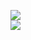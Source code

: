 [![](https://img.shields.io/badge/Made%20With-Github%20Spray-lightgrey.svg?style=for-the-badge&logo=github)](https://github.com/Annihil/github-spray#5213)  
[![](https://i.imgur.com/2DrTn0Z.gif)](https://github.com/Annihil/github-spray)